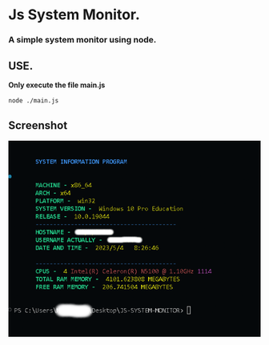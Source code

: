 # Js System Monitor.

### A simple system monitor using **node**.

## USE.

**Only execute the file main.js**

```bash
node ./main.js
```

## Screenshot

![screenthot](./doc/screenshot.png)

